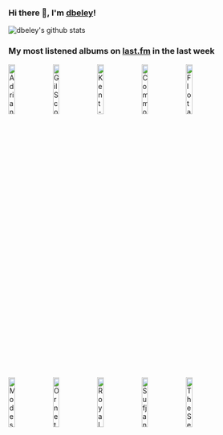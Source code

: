 ### Hi there 👋, I'm [dbeley](https://dbeley.ovh/en)!

![dbeley's github stats](https://github-readme-stats.vercel.app/api?username=dbeley)

### My most listened albums on [last.fm](https://www.last.fm/user/d_beley) in the last week

[<img src='https://lastfm.freetls.fastly.net/i/u/300x300/80416ed9549211926a15d88cac7498a2.jpg' width='16%' height='16%' alt='Adrianne Lenker - Bright Future'>](https://www.last.fm/music/adrianne%2blenker/bright%2bfuture)&nbsp;
[<img src='https://lastfm.freetls.fastly.net/i/u/300x300/7ed0bf1af9e15eb59ea6b98898a47318.jpg' width='16%' height='16%' alt='Gil Scott‐Heron - Pieces of a Man'>](https://www.last.fm/music/gil%2bscott%25e2%2580%2590heron/pieces%2bof%2ba%2bman)&nbsp;
[<img src='https://lastfm.freetls.fastly.net/i/u/300x300/03b3e2e992485a9536f7b3be36d4d949.jpg' width='16%' height='16%' alt='Kent - Isola'>](https://www.last.fm/music/kent/isola)&nbsp;
[<img src='https://lastfm.freetls.fastly.net/i/u/300x300/858ce21bfb4bcb7866cef90fce14d2fc.jpg' width='16%' height='16%' alt='Common - Resurrection'>](https://www.last.fm/music/common/resurrection)&nbsp;
[<img src='https://lastfm.freetls.fastly.net/i/u/300x300/88cc5e7b5e3546889c61dc845280eb34.jpg' width='16%' height='16%' alt='Flotation Toy Warning - Bluffers Guide to the Flight Deck'>](https://www.last.fm/music/flotation%2btoy%2bwarning/bluffer%2527s%2bguide%2bto%2bthe%2bflight%2bdeck)&nbsp;
<br>
[<img src='https://lastfm.freetls.fastly.net/i/u/300x300/8d75d9902e2feb220314206b8e6db52d.jpg' width='16%' height='16%' alt='Modest Mouse - This Is a Long Drive for Someone with Nothing to Think About'>](https://www.last.fm/music/modest%2bmouse/this%2bis%2ba%2blong%2bdrive%2bfor%2bsomeone%2bwith%2bnothing%2bto%2bthink%2babout)&nbsp;
[<img src='https://lastfm.freetls.fastly.net/i/u/300x300/0946b711278220010c0f051555b85156.jpg' width='16%' height='16%' alt='Ornette Coleman - Skies Of America'>](https://www.last.fm/music/ornette%2bcoleman/skies%2bof%2bamerica)&nbsp;
[<img src='https://lastfm.freetls.fastly.net/i/u/300x300/c5f0d6a68c4dc12caa23a1c8fb77e4a5.jpg' width='16%' height='16%' alt='Royal Headache - High'>](https://www.last.fm/music/royal%2bheadache/high)&nbsp;
[<img src='https://lastfm.freetls.fastly.net/i/u/300x300/c04861341a86e2054772ba6783cb4ffc.png' width='16%' height='16%' alt='Sufjan Stevens - Javelin'>](https://www.last.fm/music/sufjan%2bstevens/javelin)&nbsp;
[<img src='https://lastfm.freetls.fastly.net/i/u/300x300/a0e3183938374bdad96fd89338dffaa2.png' width='16%' height='16%' alt='The Sea and Cake - One Bedroom'>](https://www.last.fm/music/the%2bsea%2band%2bcake/one%2bbedroom)&nbsp;
<br>
